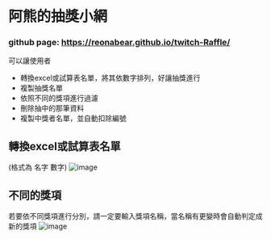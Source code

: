 


# 阿熊的抽獎小網
### github page:  https://reonabear.github.io/twitch-Raffle/
可以讓使用者  
- 轉換excel或試算表名單，將其依數字排列，好讓抽獎進行
- 複製抽獎名單
- 依照不同的獎項進行過濾
- 刪除抽中的那筆資料
- 複製中獎者名單，並自動扣除編號

## 轉換excel或試算表名單
(格式為 名字 數字)
![image](https://user-images.githubusercontent.com/89585478/173296796-21a59e13-847f-4934-819c-4aa5f28f3c3e.png)

## 不同的獎項
若要依不同獎項進行分別，請一定要輸入獎項名稱，當名稱有更變時會自動判定成新的獎項
![image](https://user-images.githubusercontent.com/89585478/173297526-9c3a508c-a808-48dc-b635-bd0b19199fec.png)
